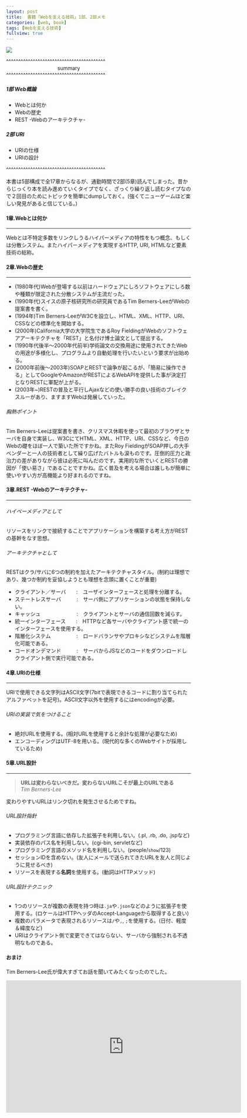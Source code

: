 ```yaml
---
layout: post
title:  書籍「Webを支える技術」1部、2部メモ
categories: [web, book]
tags: [Webを支える技術]
fullview: true
---
```


<a href="http://www.amazon.co.jp/gp/product/4774142042/ref=as_li_qf_sp_asin_il?ie=UTF8&camp=247&creative=1211&creativeASIN=4774142042&linkCode=as2&tag=msmsum-22"><img border="0" src="http://ws-fe.amazon-adsystem.com/widgets/q?_encoding=UTF8&ASIN=4774142042&Format=_SL250_&ID=AsinImage&MarketPlace=JP&ServiceVersion=20070822&WS=1&tag=msmsum-22" ></a><img src="http://ir-jp.amazon-adsystem.com/e/ir?t=msmsum-22&l=as2&o=9&a=4774142042" width="1" height="1" border="0" alt="" style="text-align:left border:none !important; margin:0px !important;" />

^^^^^^^^^^^^^^^^^^^^^^^^^^^^^^^^^^^^^^^^^  
　　　　　　　　　　summary  
^^^^^^^^^^^^^^^^^^^^^^^^^^^^^^^^^^^^^^^^^  

##### 1部 Web概論
 - Webとは何か
 - Webの歴史
 - REST -Webのアーキテクチャ-

##### 2部 URI

 - URIの仕様
 - URIの設計

^^^^^^^^^^^^^^^^^^^^^^^^^^^^^^^^^^^^^^^^^  

本書は5部構成で全17章からなるが、通勤時間で2部(5章)読んでしまった。昔からじっくり本を読み進めていくタイプでなく、ざっくり繰り返し読むタイプなので２回目のためにトピックを簡単にdumpしておく。(強くてニューゲームほど楽しい発見があると信じている。)  

#### 1章.Webとは何か
---

Webとは不特定多数をリンクしうるハイパーメディアの特性をもつ概念、もしくは分散システム。またハイパーメディアを実現するHTTP, URI, HTMLなど要素技術の総称。

#### 2章.Webの歴史
---

 - (1980年代)Webが登場する以前はハードウェアにしろソフトウェアにしろ数や種類が限定された分散システムが主流だった。  
 - (1990年代)スイスの原子核研究所の研究員であるTim Berners-LeeがWebの提案書を書く。  
 - (1994年)Tim Berners-LeeがW3Cを設立し、HTML、XML、HTTP、URI、CSSなどの標準化を開始する。  
 - (2000年)California大学の大学院生であるRoy FieldingがWebのソフトウェアアーキテクチャを「REST」と名付け博士論文として提出する。  
 - (1990年代後半〜2000年代前半)学術論文の交換用途に使用されてきたWebの用途が多様化し、プログラムより自動処理を行いたいという要求が出始める。  
 - (2000年前後〜2003年)SOAPとRESTで論争が起こるが、「簡易に操作できる」としてGoogleやAmazonがRESTによるWebAPIを提供した事が決定打となりRESTに軍配が上がる。  
 - (2003年~)RESTの普及と平行しAjaxなどの使い勝手の良い技術のブレイクスルーがあり、ますますWebは発展していった。  

###### 胸熱ポイント
  Tim Berners-Leeは提案書を書き、クリスマス休暇を使って最初のブラウザとサーバを自身で実装し、W3CにてHTML、XML、HTTP、URI、CSSなど、今日のWebの礎をほぼ一人で築いた所ですかね。またRoy FieldingがSOAP押しの大手ベンダーと一人の技術者として繰り広げたバトルも涙ものです。圧倒的圧力と政治力の差がありながら彼は必死に叫んだのです。実用的な所でいくとRESTの勝因が「使い易さ」であることですかね。広く普及を考える場合は誰しもが簡単に使いやすい方が高機能より好まれるのですね。  

#### 3章.REST -Webのアーキテクチャ-
---

###### ハイペーメディアとして

  リソースをリンクで接続することでアプリケーションを構築する考え方がRESTの基幹をなす思想。  

###### アーキテクチャとして

  RESTはクラ/サバに6つの制約を加えたアーキテクチャスタイル。(制約は理想であり、幾つか制約を妥協しようとも理想を念頭に置くことが重要)  

 - クライアント／サーバ　　:　ユーザインターフェースと処理を分離する。
 - ステートレスサーバ　　　:　サーバ側にアプリケーションの状態を保持しない。
 - キャッシュ　　　　　　　:　クライアントとサーバの通信回数を減らす。
 - 統一インターフェース　　:　HTTPなど各サーバやクライアント感で統一のインターフェースを使用する。
 - 階層化システム　　　　　:　ロードバランサやプロキシなどシステムを階層化可能である。
 - コードオンデマンド　　　:　サーバからJSなどのコードをダウンロードしクライアント側で実行可能である。

#### 4章.URIの仕様
---

 URIで使用できる文字列はASCII文字(7bitで表現できるコードに割り当てられたアルファベットを記号)。ASCII文字以外を使用するにはencodingが必要。  

###### URIの実装で気をつけること

 - 絶対URLを使用する。(相対URLを使用すると余計な処理が必要なため)
 - エンコーディングはUTF-8を用いる。(現代的な多くのWebサイトが採用しているため)

#### 5章.URL設計
---

> **URLは変わらないべきだ。変わらないURLこそが最上のURLである**  
><cite>Tim Berners-Lee</cite>  

変わりやすいURLはリンク切れを発生させるためですね。  

###### URL設計指針

 - プログラミング言語に依存した拡張子を利用しない。(.pl, .rb, .do, .jspなど)
 - 実装依存のパス名を利用しない。(cgi-bin, servletなど)
 - プログラミング言語のメソッド名を利用しない。(people/`show`/123)
 - セッションIDを含めない。(友人にメールで送られてきたURLを友人と同じように見せるべき)
 - リソースを表現する**名詞**を使用する。(動詞はHTTPメソッド)

###### URL設計テクニック

 - 1つのリソースが複数の表現を持つ時は`.ja`や`.json`などのように拡張子を使用する。(ロケールはHTTPヘッダのAccept-Languageから取得すると良い)
 - 複数のパラメータで表現されるリソースは`/`や`,`, `;`を使用する。(日付、軽度＆緯度など)
 - URIはクライアント側で変更できてはならない、サーバから強制される不透明なものである。

#### おまけ  

Tim Berners-Lee氏が偉大すぎてお話を聞いてみたくなったのでした。

<div class="responsive-video">

<iframe src="http://embed.ted.com/talks/lang/ja/tim_berners_lee_the_year_open_data_went_worldwide.html" width="640" height="360" frameborder="0" scrolling="no" webkitAllowFullScreen mozallowfullscreen allowFullScreen style="display:block; margin-left:auto; margin-right: auto;" ></iframe>  

</div>




